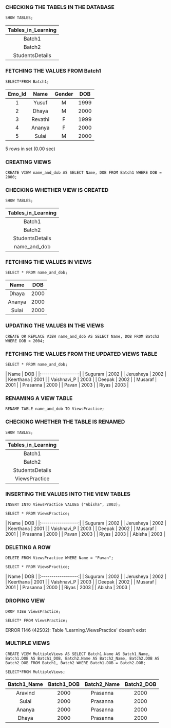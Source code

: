 ### CHECKING THE TABELS IN THE DATABASE

```
SHOW TABLES;
```


| Tables_in_Learning |
|:------------------:|
| Batch1             |
| Batch2             |
| StudentsDetails    |


### FETCHING THE VALUES FROM Batch1

```
SELECT*FROM Batch1;
```

| Emo_Id | Name    | Gender | DOB  |
|:------:|:-------:|:------:|:----:|
|      1 | Yusuf   | M      | 1999 |
|      2 | Dhaya   | M      | 2000 |
|      3 | Revathi | F      | 1999 |
|      4 | Ananya  | F      | 2000 |
|      5 | Sulai   | M      | 2000 |

5 rows in set (0.00 sec)


### CREATING VIEWS

```
CREATE VIEW name_and_dob AS SELECT Name, DOB FROM Batch1 WHERE DOB = 2000;
```

### CHECKING WHETHER VIEW IS CREATED

```
SHOW TABLES;
```

| Tables_in_Learning |
|:------------------:|
| Batch1             |
| Batch2             |
| StudentsDetails    |
| name_and_dob       |

### FETCHING THE VALUES IN VIEWS

```
SELECT * FROM name_and_dob;
```


| Name   | DOB  |
|:------:|:----:|
| Dhaya  | 2000 |
| Ananya | 2000 |
| Sulai  | 2000 |


### UPDATING THE VALUES IN THE VIEWS

```
CREATE OR REPLACE VIEW name_and_dob AS SELECT Name, DOB FROM Batch2 WHERE DOB < 2004;
```

### FETCHING THE VALUES FROM THE UPDATED VIEWS TABLE

```
SELECT * FROM name_and_dob;
```


| Name        | DOB  |
|:------------------:|
| Suguram     | 2002 |
| Jerusheya   | 2002 |
| Keerthana   | 2001 |
| Vaishnavi_P | 2003 |
| Deepak      | 2002 |
| Musaraf     | 2001 |
| Prasanna    | 2000 |
| Pavan       | 2003 |
| Riyas       | 2003 |




### RENAMING A VIEW TABLE 

```
RENAME TABLE name_and_dob TO ViewsPractice;
```

### CHECKING WHETHER THE TABLE IS RENAMED 

```
SHOW TABLES;
```

| Tables_in_Learning |
|:------------------:|
| Batch1             |
| Batch2             |
| StudentsDetails    |
| ViewsPractice      |


### INSERTING THE VALUES INTO THE VIEW TABLES

```
INSERT INTO ViewsPractice VALUES ("Abisha", 2003);
```

```
SELECT * FROM ViewsPractice;
```


| Name        | DOB  |
|:------------------:|
| Suguram     | 2002 |
| Jerusheya   | 2002 |
| Keerthana   | 2001 |
| Vaishnavi_P | 2003 |
| Deepak      | 2002 |
| Musaraf     | 2001 |
| Prasanna    | 2000 |
| Pavan       | 2003 |
| Riyas       | 2003 |
| Abisha      | 2003 |

### DELETING A ROW

```
DELETE FROM ViewsPractice WHERE Name = "Pavan";
```

```
SELECT * FROM ViewsPractice;
```

| Name        | DOB  |
|:------------------:|
| Suguram     | 2002 |
| Jerusheya   | 2002 |
| Keerthana   | 2001 |
| Vaishnavi_P | 2003 |
| Deepak      | 2002 |
| Musaraf     | 2001 |
| Prasanna    | 2000 |
| Riyas       | 2003 |
| Abisha      | 2003 |


### DROPING VIEW

```
DROP VIEW ViewsPractice;
```

```
SELECT* FROM ViewsPractice;
```

ERROR 1146 (42S02): Table 'Learning.ViewsPractice' doesn't exist


### MULTIPLE VIEWS

```
CREATE VIEW MultipleViews AS SELECT Batch1.Name AS Batch1_Name, Batch1.DOB AS Batch1_DOB, Batch2.Name AS Batch2_Name, Batch2.DOB AS Batch2_DOB FROM Batch1, Batch2 WHERE Batch1.DOB = Batch2.DOB;
```

```
SELECT*FROM MultipleViews;
```

| Batch1_Name | Batch1_DOB | Batch2_Name | Batch2_DOB |
|:-----------:|:----------:|:-----------:|:----------:|
| Aravind     |       2000 | Prasanna    |       2000 |
| Sulai       |       2000 | Prasanna    |       2000 |
| Ananya      |       2000 | Prasanna    |       2000 |
| Dhaya       |       2000 | Prasanna    |       2000 |

